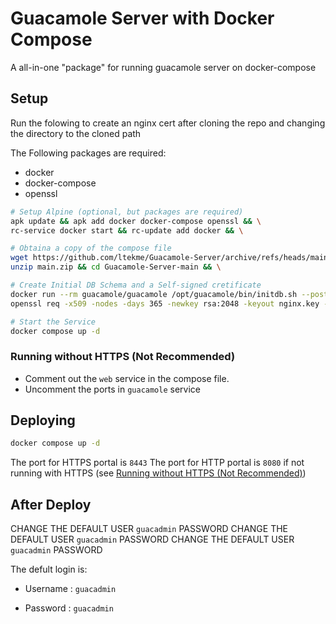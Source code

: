 # Guacamole Server with Docker Compose

A all-in-one "package" for running guacamole server on docker-compose

## Setup 

Run the folowing to create an nginx cert after cloning the repo and changing the directory to the cloned path

The Following packages are required:
- docker
- docker-compose
- openssl

```sh
# Setup Alpine (optional, but packages are required)
apk update && apk add docker docker-compose openssl && \
rc-service docker start && rc-update add docker && \

# Obtaina a copy of the compose file
wget https://github.com/ltekme/Guacamole-Server/archive/refs/heads/main.zip && \
unzip main.zip && cd Guacamole-Server-main && \

# Create Initial DB Schema and a Self-signed cretificate 
docker run --rm guacamole/guacamole /opt/guacamole/bin/initdb.sh --postgresql > initdb.sql && \
openssl req -x509 -nodes -days 365 -newkey rsa:2048 -keyout nginx.key -out nginx.crt -subj "/O=GuacamoleServer" && \

# Start the Service
docker compose up -d
```

### Running without HTTPS (Not Recommended)

- Comment out the `web` service in the compose file.
- Uncomment the ports in `guacamole` service

## Deploying

```sh
docker compose up -d
```

The port for HTTPS portal is `8443`
The port for HTTP portal is `8080` if not running with HTTPS (see [Running without HTTPS (Not Recommended)](#running-without-https-not-recommended))

## After Deploy

CHANGE THE DEFAULT USER `guacadmin` PASSWORD
CHANGE THE DEFAULT USER `guacadmin` PASSWORD
CHANGE THE DEFAULT USER `guacadmin` PASSWORD

The defult login is:

- Username : `guacadmin`

- Password : `guacadmin`


